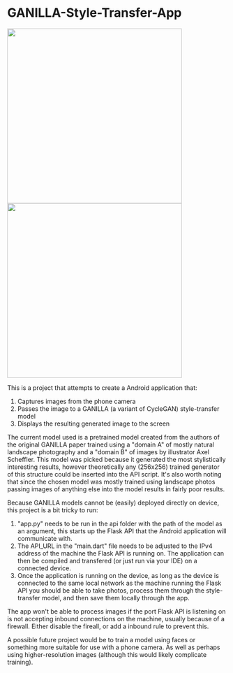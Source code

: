 # GANILLA-Style-Transfer-App

<img src="https://i.imgur.com/zSbTOoU.png " data-canonical-src="https://i.imgur.com/zSbTOoU.png " width="400" /><img src="https://i.imgur.com/FEMI5f3.png " data-canonical-src="https://i.imgur.com/FEMI5f3.png " width="400" />

This is a project that attempts to create a Android application that:
1. Captures images from the phone camera 
2. Passes the image to a GANILLA (a variant of CycleGAN) style-transfer model
3. Displays the resulting generated image to the screen

The current model used is a pretrained model created from the authors of the original GANILLA paper trained using a "domain A" of mostly natural landscape photography and a "domain B" of images by illustrator Axel Scheffler. This model was picked because it generated the most stylistically interesting results, however theoretically any (256x256) trained generator of this structure could be inserted into the API script. It's also worth noting that since the chosen model was mostly trained using landscape photos passing images of anything else into the model results in fairly poor results.

Because GANILLA models cannot be (easily) deployed directly on device, this project is a bit tricky to run:
1. "app.py" needs to be run in the api folder with the path of the model as an argument, this starts up the Flask API that the Android application will communicate with.
2. The API_URL in the "main.dart" file needs to be adjusted to the IPv4 address of the machine the Flask API is running on. The application can then be compiled and transfered (or just run via your IDE) on a connected device.
3. Once the application is running on the device, as long as the device is connected to the same local network as the machine running the Flask API you should be able to take photos, process them through the style-transfer model, and then save them locally through the app.

The app won't be able to process images if the port Flask API is listening on is not accepting inbound connections on the machine, usually because of a firewall. Either disable the fireall, or add a inbound rule to prevent this.

A possible future project would be to train a model using faces or something more suitable for use with a phone camera. As well as perhaps using higher-resolution images (although this would likely complicate training).

